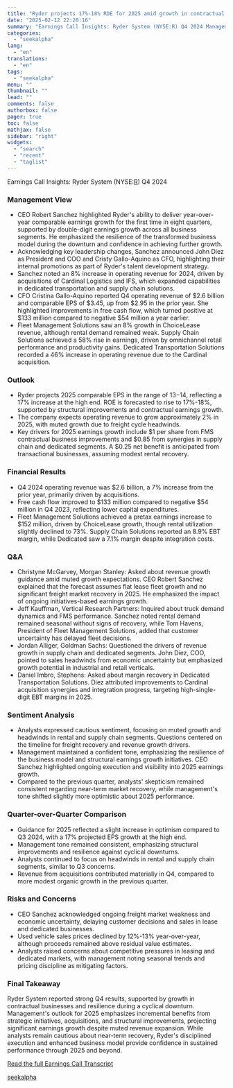 ```yaml
---
title: "Ryder projects 17%-18% ROE for 2025 amid growth in contractual businesses"
date: "2025-02-12 22:20:16"
summary: "Earnings Call Insights: Ryder System (NYSE:R) Q4 2024 Management View CEO Robert Sanchez highlighted Ryder's ability to deliver year-over-year comparable earnings growth for the first time in eight quarters, supported by double-digit earnings growth across all business segments. He emphasized the resilience of the transformed business model during the downturn..."
categories:
  - "seekalpha"
lang:
  - "en"
translations:
  - "en"
tags:
  - "seekalpha"
menu: ""
thumbnail: ""
lead: ""
comments: false
authorbox: false
pager: true
toc: false
mathjax: false
sidebar: "right"
widgets:
  - "search"
  - "recent"
  - "taglist"
---
```


Earnings Call Insights: Ryder System (NYSE:[R](https://seekingalpha.com/symbol/R "Ryder System, Inc.")) Q4 2024

### Management View

* CEO Robert Sanchez highlighted Ryder's ability to deliver year-over-year comparable earnings growth for the first time in eight quarters, supported by double-digit earnings growth across all business segments. He emphasized the resilience of the transformed business model during the downturn and confidence in achieving further growth.
* Acknowledging key leadership changes, Sanchez announced John Diez as President and COO and Cristy Gallo-Aquino as CFO, highlighting their internal promotions as part of Ryder's talent development strategy.
* Sanchez noted an 8% increase in operating revenue for 2024, driven by acquisitions of Cardinal Logistics and IFS, which expanded capabilities in dedicated transportation and supply chain solutions.
* CFO Cristina Gallo-Aquino reported Q4 operating revenue of $2.6 billion and comparable EPS of $3.45, up from $2.95 in the prior year. She highlighted improvements in free cash flow, which turned positive at $133 million compared to negative $54 million a year earlier.
* Fleet Management Solutions saw an 8% growth in ChoiceLease revenue, although rental demand remained weak. Supply Chain Solutions achieved a 58% rise in earnings, driven by omnichannel retail performance and productivity gains. Dedicated Transportation Solutions recorded a 46% increase in operating revenue due to the Cardinal acquisition.

### Outlook

* Ryder projects 2025 comparable EPS in the range of $13-$14, reflecting a 17% increase at the high end. ROE is forecasted to rise to 17%-18%, supported by structural improvements and contractual earnings growth.
* The company expects operating revenue to grow approximately 2% in 2025, with muted growth due to freight cycle headwinds.
* Key drivers for 2025 earnings growth include $1 per share from FMS contractual business improvements and $0.85 from synergies in supply chain and dedicated segments. A $0.25 net benefit is anticipated from transactional businesses, assuming modest rental recovery.

### Financial Results

* Q4 2024 operating revenue was $2.6 billion, a 7% increase from the prior year, primarily driven by acquisitions.
* Free cash flow improved to $133 million compared to negative $54 million in Q4 2023, reflecting lower capital expenditures.
* Fleet Management Solutions achieved a pretax earnings increase to $152 million, driven by ChoiceLease growth, though rental utilization slightly declined to 73%. Supply Chain Solutions reported an 8.9% EBT margin, while Dedicated saw a 7.1% margin despite integration costs.

### Q&A

* Christyne McGarvey, Morgan Stanley: Asked about revenue growth guidance amid muted growth expectations. CEO Robert Sanchez explained that the forecast assumes flat lease fleet growth and no significant freight market recovery in 2025. He emphasized the impact of ongoing initiatives-based earnings growth.
* Jeff Kauffman, Vertical Research Partners: Inquired about truck demand dynamics and FMS performance. Sanchez noted rental demand remained seasonal without signs of recovery, while Tom Havens, President of Fleet Management Solutions, added that customer uncertainty has delayed fleet decisions.
* Jordan Alliger, Goldman Sachs: Questioned the drivers of revenue growth in supply chain and dedicated segments. John Diez, COO, pointed to sales headwinds from economic uncertainty but emphasized growth potential in industrial and retail verticals.
* Daniel Imbro, Stephens: Asked about margin recovery in Dedicated Transportation Solutions. Diez attributed improvements to Cardinal acquisition synergies and integration progress, targeting high-single-digit EBT margins in 2025.

### Sentiment Analysis

* Analysts expressed cautious sentiment, focusing on muted growth and headwinds in rental and supply chain segments. Questions centered on the timeline for freight recovery and revenue growth drivers.
* Management maintained a confident tone, emphasizing the resilience of the business model and structural earnings growth initiatives. CEO Sanchez highlighted ongoing execution and visibility into 2025 earnings growth.
* Compared to the previous quarter, analysts' skepticism remained consistent regarding near-term market recovery, while management's tone shifted slightly more optimistic about 2025 performance.

### Quarter-over-Quarter Comparison

* Guidance for 2025 reflected a slight increase in optimism compared to Q3 2024, with a 17% projected EPS growth at the high end.
* Management tone remained consistent, emphasizing structural improvements and resilience against cyclical downturns.
* Analysts continued to focus on headwinds in rental and supply chain segments, similar to Q3 concerns.
* Revenue from acquisitions contributed materially in Q4, compared to more modest organic growth in the previous quarter.

### Risks and Concerns

* CEO Sanchez acknowledged ongoing freight market weakness and economic uncertainty, delaying customer decisions and sales in lease and dedicated businesses.
* Used vehicle sales prices declined by 12%-13% year-over-year, although proceeds remained above residual value estimates.
* Analysts raised concerns about competitive pressures in leasing and dedicated markets, with management noting seasonal trends and pricing discipline as mitigating factors.

### Final Takeaway

Ryder System reported strong Q4 results, supported by growth in contractual businesses and resilience during a cyclical downturn. Management's outlook for 2025 emphasizes incremental benefits from strategic initiatives, acquisitions, and structural improvements, projecting significant earnings growth despite muted revenue expansion. While analysts remain cautious about near-term recovery, Ryder's disciplined execution and enhanced business model provide confidence in sustained performance through 2025 and beyond.

[Read the full Earnings Call Transcript](https://seekingalpha.com/symbol/R/earnings/transcripts)

[seekalpha](https://seekingalpha.com/news/4407124-ryder-projects-17-percentminus-18-percent-roe-for-2025-amid-growth-in-contractual-businesses)

